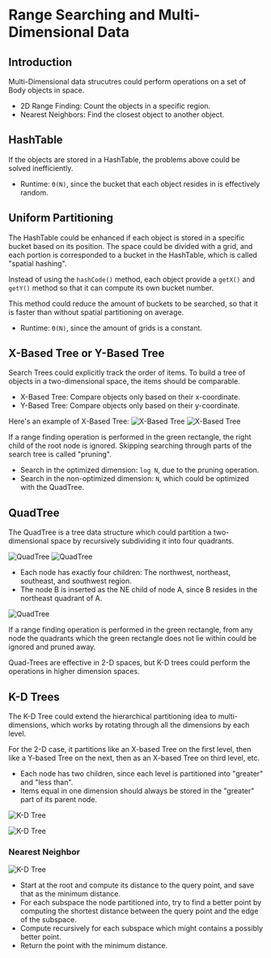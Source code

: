 # Range Searching and Multi-Dimensional Data

## Introduction

Multi-Dimensional data strucutres could perform operations on a set of Body objects in space.

* 2D Range Finding: Count the objects in a specific region.
* Nearest Neighbors: Find the closest object to another object.

## HashTable

If the objects are stored in a HashTable, the problems above could be solved inefficiently.

* Runtime: `Θ(N)`, since the bucket that each object resides in is effectively random.

## Uniform Partitioning

The HashTable could be enhanced if each object is stored in a specific bucket based on its position. The space could be divided with a grid, and each portion is corresponded to a bucket in the HashTable, which is called "spatial hashing".

Instead of using the `hashCode()` method, each object provide a `getX()` and `getY()` method so that it can compute its own bucket number.

This method could reduce the amount of buckets to be searched, so that it is faster than without spatial partitioning on average.

* Runtime: `Θ(N)`, since the amount of grids is a constant.

## X-Based Tree or Y-Based Tree

Search Trees could explicitly track the order of items. To build a tree of objects in a two-dimensional space, the items should be comparable.

* X-Based Tree: Compare objects only based on their x-coordinate.
* Y-Based Tree: Compare objects only based on their y-coordinate.

Here's an example of X-Based Tree:
![X-Based Tree](https://joshhug.gitbooks.io/hug61b/content/assets/Screen%20Shot%202019-03-15%20at%2011.40.56%20AM.png)
![X-Based Tree](https://joshhug.gitbooks.io/hug61b/content/assets/Screen%20Shot%202019-03-15%20at%2011.41.02%20AM.png)

If a range finding operation is performed in the green rectangle, the right child of the root node is ignored. Skipping searching through parts of the search tree is called "pruning".

* Search in the optimized dimension: `log N`, due to the pruning operation.
* Search in the non-optimized dimension: `N`, which could be optimized with the QuadTree.

## QuadTree

The QuadTree is a tree data structure which could partition a two-dimensional space by recursively subdividing it into four quadrants.

![QuadTree](https://joshhug.gitbooks.io/hug61b/content/assets/Screen%20Shot%202019-03-16%20at%201.33.04%20AM.png)
![QuadTree](https://joshhug.gitbooks.io/hug61b/content/assets/Screen%20Shot%202019-03-16%20at%201.33.08%20AM.png)

* Each node has exactly four children: The northwest, northeast, southeast, and southwest region.
* The node B is inserted as the NE child of node A, since B resides in the northeast quadrant of A.

![QuadTree](https://joshhug.gitbooks.io/hug61b/content/assets/Screen%20Shot%202019-03-16%20at%201.46.01%20AM.png)

If a range finding operation is performed in the green rectangle, from any node the quadrants which the green rectangle does not lie within could be ignored and pruned away.

Quad-Trees are effective in 2-D spaces, but K-D trees could perform the operations in higher dimension spaces.

## K-D Trees

The K-D Tree could extend the hierarchical partitioning idea to multi-dimensions, which works by rotating through all the dimensions by each level.

For the 2-D case, it partitions like an X-based Tree on the first level, then like a Y-based Tree on the next, then as an X-based Tree on third level, etc. 

* Each node has two children, since each level is partitioned into "greater" and "less than".
* Items equal in one dimension should always be stored in the "greater" part of its parent node.

![K-D Tree](https://joshhug.gitbooks.io/hug61b/content/assets/Screen%20Shot%202019-03-16%20at%205.33.01%20PM.png)

![K-D Tree](https://joshhug.gitbooks.io/hug61b/content/assets/Screen%20Shot%202019-03-16%20at%201.57.42%20AM.png)

### Nearest Neighbor

![K-D Tree](https://joshhug.gitbooks.io/hug61b/content/assets/Screen%20Shot%202019-03-16%20at%205.42.50%20PM.png)

* Start at the root and compute its distance to the query point, and save that as the minimum distance.
* For each subspace the node partitioned into, try to find a better point by computing the shortest distance between the query point and the edge of the subspace.
* Compute recursively for each subspace which might contains a possibly better point.
* Return the point with the minimum distance.
